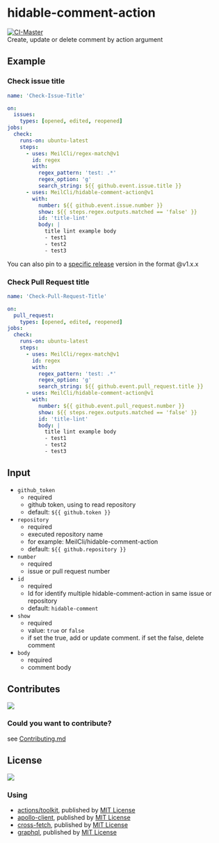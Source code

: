 # hidable-comment-action
[![CI-Master](https://github.com/MeilCli/hidable-comment-action/actions/workflows/ci-master.yml/badge.svg)](https://github.com/MeilCli/hidable-comment-action/actions/workflows/ci-master.yml)    
Create, update or delete comment by action argument

## Example
### Check issue title
```yml
name: 'Check-Issue-Title'

on:
  issues:
    types: [opened, edited, reopened]
jobs:
  check:
    runs-on: ubuntu-latest
    steps:
      - uses: MeilCli/regex-match@v1
        id: regex
        with:
          regex_pattern: 'test: .*'
          regex_option: 'g'
          search_string: ${{ github.event.issue.title }}
      - uses: MeilCli/hidable-comment-action@v1
        with:
          number: ${{ github.event.issue.number }}
          show: ${{ steps.regex.outputs.matched == 'false' }}
          id: 'title-lint'
          body: |
            title lint example body
            - test1
            - test2
            - test3
```
You can also pin to a [specific release](https://github.com/MeilCli/hidable-comment-action/releases) version in the format @v1.x.x

### Check Pull Request title
```yml
name: 'Check-Pull-Request-Title'

on:
  pull_request:
    types: [opened, edited, reopened]
jobs:
  check:
    runs-on: ubuntu-latest
    steps:
      - uses: MeilCli/regex-match@v1
        id: regex
        with:
          regex_pattern: 'test: .*'
          regex_option: 'g'
          search_string: ${{ github.event.pull_request.title }}
      - uses: MeilCli/hidable-comment-action@v1
        with:
          number: ${{ github.event.pull_request.number }}
          show: ${{ steps.regex.outputs.matched == 'false' }}
          id: 'title-lint'
          body: |
            title lint example body
            - test1
            - test2
            - test3
```

## Input
- `github_token`
  - required
  - github token, using to read repository
  - default: `${{ github.token }}`
- `repository`
  - required
  - executed repository name
  - for example: MeilCli/hidable-comment-action
  - default: `${{ github.repository }}`
- `number`
  - required
  - issue or pull request number
- `id`
  - required
  - Id for identify multiple hidable-comment-action in same issue or repository
  - default: `hidable-comment`
- `show`
  - required
  - value: `true` or `false`
  - if set the true, add or update comment. if set the false, delete comment
- `body`
  - required
  - comment body

## Contributes
[<img src="https://gist.github.com/MeilCli/31fde39d6f48f6d2978d05cad61faf7e/raw/372f88f3f9a7a1cf3315fb146935b3994ba89cf3/metrics_contributors.svg">](https://github.com/MeilCli/hidable-comment-action/graphs/contributors)

### Could you want to contribute?
see [Contributing.md](./.github/CONTRIBUTING.md)

## License
[<img src="https://gist.github.com/MeilCli/31fde39d6f48f6d2978d05cad61faf7e/raw/372f88f3f9a7a1cf3315fb146935b3994ba89cf3/metrics_licenses.svg">](LICENSE.txt)

### Using
- [actions/toolkit](https://github.com/actions/toolkit), published by [MIT License](https://github.com/actions/toolkit/blob/master/LICENSE.md)
- [apollo-client](https://github.com/apollographql/apollo-client), published by [MIT License](https://github.com/apollographql/apollo-client/blob/main/LICENSE)
- [cross-fetch](https://github.com/lquixada/cross-fetch), published by [MIT License](https://github.com/lquixada/cross-fetch/blob/main/LICENSE)
- [graphql](https://github.com/graphql/graphql-js), published by [MIT License](https://github.com/graphql/graphql-js/blob/main/LICENSE)